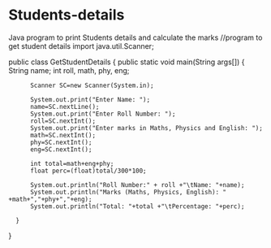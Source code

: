 # Students-details
Java program to print Students details and calculate the marks
//program to get student details
import java.util.Scanner;
 
public class GetStudentDetails
{
      public static void main(String args[])
      {
          String name;
          int roll, math, phy, eng;
           
          Scanner SC=new Scanner(System.in);
           
          System.out.print("Enter Name: ");
          name=SC.nextLine();
          System.out.print("Enter Roll Number: ");
          roll=SC.nextInt();
          System.out.print("Enter marks in Maths, Physics and English: ");
          math=SC.nextInt();
          phy=SC.nextInt();
          eng=SC.nextInt();
           
          int total=math+eng+phy;
          float perc=(float)total/300*100;
           
          System.out.println("Roll Number:" + roll +"\tName: "+name);
          System.out.println("Marks (Maths, Physics, English): " +math+","+phy+","+eng);
          System.out.println("Total: "+total +"\tPercentage: "+perc);
            
      }
          
}
